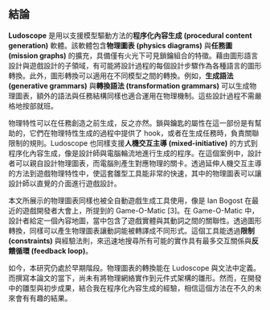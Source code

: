 ## 結論

**Ludoscope** 是用以支援模型驅動方法的**程序化內容生成 (procedural content generation)** 軟體。該軟體包含**物理圖表 (physics diagrams)** 與**任務圖 (mission graphs)** 的擴充，具備僅有火光下可見鎖鑰組合的特徵。藉由圖形語言設計與遊戲設計的子領域，有可能將設計過程的每個設計步驟作為各種語言的圖形轉換。此外，圖形轉換可以適用在不同模型之間的轉換。例如，**生成語法 (generative grammars)** 與**轉換語法 (transformation grammars)** 可以生成物理圖表，額外的語法與任務結構同樣也適合運用在物理機制。這些設計過程不需嚴格地按部就班。

物理特性可以在任務創造之前生成，反之亦然。鎖與鑰匙的屬性在這一部份是有幫助的，它們在物理特性生成的過程中提供了 hook，或者在生成任務時，負責關聯限制的規則。Ludoscope 也同樣支援**人機交互主導 (mixed-initiative)** 的方式到程序化內容生成，像是設計師與電腦輪流地進行生成的程序。在這個案例中，設計者可以親自設計物理圖表，而電腦則產生對應物理的關卡。透過延伸人機交互主導的方法到遊戲物理特性中，使這套雛型工具能非常的快速，其中的物理圖表可以讓設計師以直覺的介面進行遊戲設計。

本文所展示的物理圖表同樣也被全自動遊戲生成工具使用，像是 Ian Bogost 在最近的遊戲開發者大會上，所提到的 Game-O-Matic [3]。在 Game-O-Matic 中，設計者給定一個內容地圖，當中包含了遊戲實體與其動詞之間的關聯性。透過圖形轉換，同樣可以產生物理圖表讓動詞能被轉譯成不同形式。這個工具能透過**限制 (constraints)** 與經驗法則，來迅速地搜尋所有可能的實作具有最多交互關係與**反饋循環 (feedback loop)**。

如今，本研究仍處於早期階段。物理圖表的轉換能在 Ludoscope 與文法中定義。而撰寫本論文的當下，尚未有將物理網絡實作到元件式架構的雛形。然而，在開發中的雛型與初步成果，結合我在程序化內容生成的經驗，相信這個方法在不久的未來會有有趣的結果。

